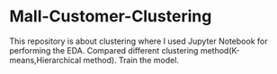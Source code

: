 # Mall-Customer-Clustering
This repository is about clustering where I used Jupyter Notebook for performing the EDA. 
Compared different clustering method(K-means,Hierarchical method).
Train the model.
